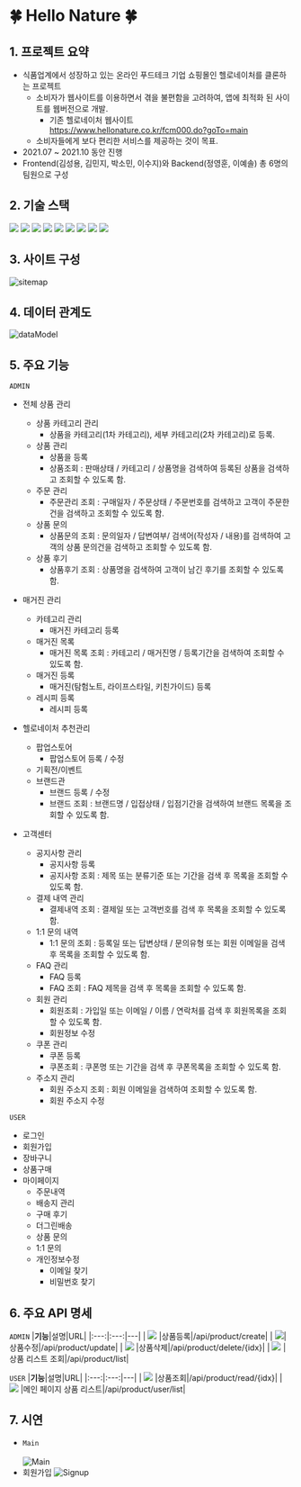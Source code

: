 # 🍀 Hello Nature 🍀

## 1. 프로젝트 요약
* 식품업계에서 성장하고 있는 온라인 푸드테크 기업 쇼핑몰인 헬로네이처를 클론하는 프로젝트
   * 소비자가 웹사이트를 이용하면서 겪을 불편함을 고려하여, 앱에 최적화 된 사이트를 웹버전으로 개발. 
      * 기존 헬로네이처 웹사이트 https://www.hellonature.co.kr/fcm000.do?goTo=main 
   * 소비자들에게 보다 편리한 서비스를 제공하는 것이 목표.
* 2021.07 ~ 2021.10 동안 진행
* Frontend(김성용, 김민지, 박소민, 이수지)와 Backend(정영훈, 이예솔) 총 6명의 팀원으로 구성


## 2. 기술 스택
<img src="https://img.shields.io/badge/HTML5-E34F26.svg?style=for-the-badge&logo=HTML5&logoColor=white"/>
<img src="https://img.shields.io/badge/CSS-1572B6.svg?style=for-the-badge&logo=CSS3&logoColor=white"/>
<img src="https://img.shields.io/badge/JavaScript-F7DF1E.svg?style=for-the-badge&logo=JavaScript&logoColor=black"/>
<img src="https://img.shields.io/badge/Oracle-F80000.svg?style=for-the-badge&logo=Oracle&logoColor=white"/>
<img src="https://img.shields.io/badge/Spring_Boot-F2F4F9?style=for-the-badge&logo=spring-boot"/>
<img src="https://img.shields.io/badge/JPA-6DB33F.svg?style=for-the-badge&logo=spring-boot&logoColor=black"/>
<img src="https://img.shields.io/badge/Spring Security-6DB33F.svg?style=for-the-badge&logo=spring-security&logoColor=white"/>
<img src="https://img.shields.io/badge/Thymeleaf-005F0F.svg?style=for-the-badge&logo=Thymeleaf&logoColor=white"/>
<img src="https://img.shields.io/badge/axios-black.svg?style=for-the-badge&logo=axios&logoColor=white"/>

## 3. 사이트 구성
![sitemap](https://user-images.githubusercontent.com/86811852/152217372-379b0711-199b-4f5c-8b78-e8b66378fc0b.png)

## 4. 데이터 관계도
![dataModel](https://user-images.githubusercontent.com/86811852/152217508-4a009921-4a62-4fd8-ab5e-1d25deb37146.png)

## 5. 주요 기능
`ADMIN`
* 전체 상품 관리
   * 상품 카테고리 관리
      * 상품을 카테고리(1차 카테고리), 세부 카테고리(2차 카테고리)로 등록.    
   * 상품 관리
      * 상품을 등록
      * 상품조회 : 판매상태 / 카테고리 / 상품명을 검색하여 등록된 상품을 검색하고 조회할 수 있도록 함. 
   * 주문 관리
      * 주문관리 조회 : 구매일자 / 주문상태 / 주문번호를 검색하고 고객이 주문한 건을 검색하고 조회할 수 있도록 함. 
   * 상품 문의
      * 상품문의 조회 : 문의일자 / 답변여부/ 검색어(작성자 / 내용)를 검색하여 고객의 상품 문의건을 검색하고 조회할 수 있도록 함.  
   * 상품 후기 
      * 상품후기 조회 : 상품명을 검색하여 고객이 남긴 후기를 조회할 수 있도록 함.  
* 매거진 관리
   * 카테고리 관리
      * 매거진 카테고리 등록 
   * 매거진 목록
      * 매거진 목록 조회 : 카테고리 / 매거진명 / 등록기간을 검색하여 조회할 수 있도록 함.
   * 매거진 등록
      * 매거진(탐험노트, 라이프스타일, 키친가이드) 등록 
   * 레시피 등록
      * 레시피 등록 
   
* 헬로네이처 추천관리
   * 팝업스토어
      * 팝업스토어 등록 / 수정 
   * 기획전/이벤트
   * 브랜드관
      * 브랜드 등록 / 수정
      * 브랜드 조회 : 브랜드명 / 입접상태 / 입점기간을 검색하여 브랜드 목록을 조회할 수 있도록 함.
     
* 고객센터
   * 공지사항 관리
      * 공지사항 등록
      * 공지사항 조회 : 제목 또는 분류기준 또는 기간을 검색 후 목록을 조회할 수 있도록 함.  
   * 결제 내역 관리
      * 결제내역 조회 : 결제일 또는 고객번호를 검색 후 목록을 조회할 수 있도록 함.
   * 1:1 문의 내역
      * 1:1 문의 조회 : 등록일 또는 답변상태 / 문의유형 또는 회원 이메일을 검색 후 목록을 조회할 수 있도록 함.   
   * FAQ 관리
      * FAQ 등록
      * FAQ 조회 : FAQ 제목을 검색 후 목록을 조회할 수 있도록 함.      
   * 회원 관리
      * 회원조회 : 가입일 또는 이메일 / 이름 / 연락처를 검색 후 회원목록을 조회할 수 있도록 함.
      * 회원정보 수정 
   * 쿠폰 관리
      * 쿠폰 등록
      * 쿠폰조회 : 쿠폰명 또는 기간을 검색 후 쿠폰목록을 조회할 수 있도록 함. 
   * 주소지 관리 
      * 회원 주소지 조회 : 회원 이메일을 검색하여 조회할 수 있도록 함.
      * 회원 주소지 수정 

`USER`
* 로그인
* 회원가입
* 장바구니
* 상품구매
* 마이페이지
  * 주문내역
  * 배송지 관리
  * 구매 후기
  * 더그린배송
  * 상품 문의
  * 1:1 문의 
  * 개인정보수정 
    * 이메일 찾기
    * 비밀번호 찾기
 

## 6. 주요 API 명세
`ADMIN`
|**기능**|설명|URL|
|:---:|:---:|---|
| <img src="https://img.shields.io/badge/POST-75E6B9.svg?style=for-the-badge&logo=POST&logoColor=white"/> |상품등록|/api/product/create|
| <img src="https://img.shields.io/badge/PUT-FFD239.svg?style=for-the-badge&logo=PUT&logoColor=white"/>|상품수정|/api/product/update|
| <img src="https://img.shields.io/badge/DELETE-ED1C24.svg?style=for-the-badge&logo=DELETE&logoColor=white"/> |상품삭제|/api/product/delete/{idx}|
| <img src="https://img.shields.io/badge/GET-7DDEFF.svg?style=for-the-badge&logo=GET&logoColor=white"/> |상품 리스트 조회|/api/product/list|

`USER`
|**기능**|설명|URL|
|:---:|:---:|---|
| <img src="https://img.shields.io/badge/GET-7DDEFF.svg?style=for-the-badge&logo=GET&logoColor=white"/> |상품조회|/api/product/read/{idx}|
| <img src="https://img.shields.io/badge/GET-7DDEFF.svg?style=for-the-badge&logo=GET&logoColor=white"/> |메인 페이지 상품 리스트|/api/product/user/list|

## 7. 시연
* `Main`<br><br>
![Main](https://user-images.githubusercontent.com/86811852/152951728-95ab5478-6bea-472d-a1eb-ca0d14bb3274.gif)
* 회원가입
![Signup](https://user-images.githubusercontent.com/86811852/152217508-4a009921-4a62-4fd8-ab5e-1d25deb37146.png)
